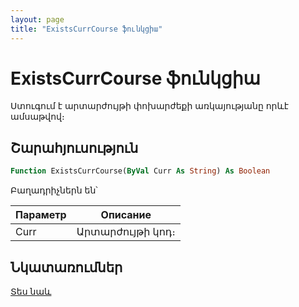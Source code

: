```yaml
---
layout: page
title: "ExistsCurrCourse ֆունկցիա"
---
```


# ExistsCurrCourse ֆունկցիա

Ստուգում է արտարժույթի փոխարժեքի առկայությանը որևէ ամսաթվով։ 

## Շարահյուսություն

``` vb
Function ExistsCurrCourse(ByVal Curr As String) As Boolean
```

Բաղադրիչներն են՝

| Параметр | Описание |
|--|--|
| Curr |  Արտարժույթի կոդ։ |

## Նկատառումներ

[Տես նաև](CurValue.md)

